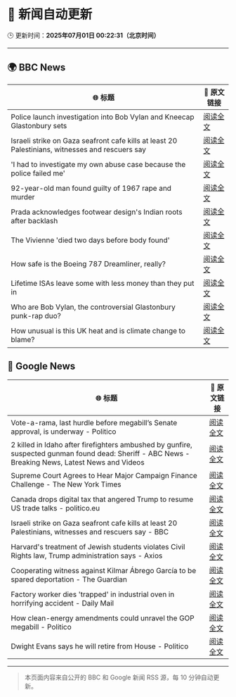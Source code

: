 # 🧠 新闻自动更新

🕒 更新时间：**2025年07月01日 00:22:31（北京时间）**

---

## 🌍 BBC News

| 🌐 标题 | 🔗 原文链接 |
|--------|-------------|
| Police launch investigation into Bob Vylan and Kneecap Glastonbury sets | [阅读全文](https://www.bbc.com/news/articles/cd0vvnl41mno) |
| Israeli strike on Gaza seafront cafe kills at least 20 Palestinians, witnesses and rescuers say | [阅读全文](https://www.bbc.com/news/articles/c62884y1pl5o) |
| 'I had to investigate my own abuse case because the police failed me' | [阅读全文](https://www.bbc.com/news/articles/cj0mzmqvp6zo) |
| 92-year-old man found guilty of 1967 rape and murder | [阅读全文](https://www.bbc.com/news/articles/cgk3jyl5prvo) |
| Prada acknowledges footwear design's Indian roots after backlash | [阅读全文](https://www.bbc.com/news/articles/cj4e24n20wwo) |
| The Vivienne 'died two days before body found' | [阅读全文](https://www.bbc.com/news/articles/c628699znyno) |
| How safe is the Boeing 787 Dreamliner, really? | [阅读全文](https://www.bbc.com/news/articles/cwyq7vgq2e5o) |
| Lifetime ISAs leave some with less money than they put in | [阅读全文](https://www.bbc.com/news/articles/c93kgye03j9o) |
| Who are Bob Vylan, the controversial Glastonbury punk-rap duo? | [阅读全文](https://www.bbc.com/news/articles/cev00ygvxjgo) |
| How unusual is this UK heat and is climate change to blame? | [阅读全文](https://www.bbc.com/news/articles/c2k1103vljqo) |

## 📰 Google News

| 🌐 标题 | 🔗 原文链接 |
|--------|-------------|
| Vote-a-rama, last hurdle before megabill’s Senate approval, is underway - Politico | [阅读全文](https://news.google.com/rss/articles/CBMilwFBVV95cUxNdk5DU0JoQm9ZSXZXR0FkWXVZWmxYRjJZZ2RJUHk3cGkyUjhrLWlSTU51cmVnYXJCZGFsNHNTcm5sOFdmbU5WbS0wLTdoR1dIWTF2SS1RblhyYnZKNmxBOG9CM1hrWFl5ejZ4aTRKem1wX25BWUNpeWl1NTFFcTczQ2ZCN2hDTEFNYnBwYnlIRk9lNHI5a1FN?oc=5) |
| 2 killed in Idaho after firefighters ambushed by gunfire, suspected gunman found dead: Sheriff - ABC News - Breaking News, Latest News and Videos | [阅读全文](https://news.google.com/rss/articles/CBMirAFBVV95cUxOMmxNaEU4Y01WMC1VR3dzVDlaVmdJQy1TUTFJM2FzeVlZbjdIQXN4U0tZYUxhTGJzdXJDXzNVSWlyT193SkRCeVJSVlpVV2lhQTlobEF3encxenlzOFFJblZSc1RRaGlNSmYwX0g2SjVPUkRiTEhLMVNnc1haWXRBMXNkeExsM2RIVXlMNXdLQzBLRWNoSGZGdnhvNnZrRndwZ01JeDdFdjllX2oy0gGyAUFVX3lxTE5iYVBQOFRRaGh1Ynd0UDNteF8tYzZ0bHB5Y213RFhNLVlFeUNVb05PVFRiazNyY3ppV2hzSl9iYnBXRjdRX2FQVmN0RVZfdEVVWWV5UV9EOEVQLXFYVTdRb1h3ZW5NWG1nRURsWlVIQzhLb0ZuSzFCQThaNFIyMFgwTzZKeERkcjVPa296bzVoQzQ3cExMWVdha25rMzc3VzFGMXU4LVRwZlR5ZmlKNWd5T2c?oc=5) |
| Supreme Court Agrees to Hear Major Campaign Finance Challenge - The New York Times | [阅读全文](https://news.google.com/rss/articles/CBMiigFBVV95cUxNQk5kWG9nUlFvcGJjVVJhdHhiQ2oyWklXMlZJTkIzRGZHNTVMTEdDX2NKVW1ORFFneXFmeDZvSkhCZmxxQkhOV0NzUTFMcGJLZUM1a2dINWY5cjk5QnpRWHhodzk5VTlTeW9TQTJENDJOSFB4RWlLREJuZDBMX2YtSnE5QlF6MHYyM0E?oc=5) |
| Canada drops digital tax that angered Trump to resume US trade talks - politico.eu | [阅读全文](https://news.google.com/rss/articles/CBMimwFBVV95cUxQamU4SV91Wms3ajN0X3pBRGx3U0ZjRjB2QWZhUm1mRC1lSGZGRnB2Y3piNmRQS2YzazFiUWVGWEhVNXpDMFNjemNKNUhLYnBiNXlEenZEcnY1Mmw3UndxbkhrRlpwTFdQTmFwMGhONU9kaTZLYmhKN1dRbHctQ0xiODZST1AybXV4WVdwb3VJMTNWTE9mQ3dldVZtWQ?oc=5) |
| Israeli strike on Gaza seafront cafe kills at least 20 Palestinians, witnesses and rescuers say - BBC | [阅读全文](https://news.google.com/rss/articles/CBMiWkFVX3lxTFA3bHFrYXpycXF5Y0MyUGZOWDlNa1k5eHl5cDEydW9KN0dZZ1dkYktSVHFWTjZLdTBnMTVaclZ4c3ZQVnNnTkMwRDZZOXBDRjMtdEEtaTlhdjl4UdIBX0FVX3lxTE1UT01nZWtkSXBOd3Nia0RqMTZVb05EUWZjWTBjWHZpaWd6bktueWk3ZkZwS1BlUGJaM09HU2lCRG1YWnBxYXVUbm5jUWVwNHFUZFFKRzAyYjM4dHNQYkhj?oc=5) |
| Harvard's treatment of Jewish students violates Civil Rights law, Trump administration says - Axios | [阅读全文](https://news.google.com/rss/articles/CBMia0FVX3lxTE45MDJWNkM2VUxKaHlacTN3cmpRdWVBdkVUbmpQRGZodHdXOERpWWRtSnE5S1ZZUmRWelF4c29qTks0X0JuUXVZM1NpbDdjUi1SemhqUTU0Ykp4bU03Q1liR3ctRFJwb1F2RVcw?oc=5) |
| Cooperating witness against Kilmar Ábrego García to be spared deportation - The Guardian | [阅读全文](https://news.google.com/rss/articles/CBMikgFBVV95cUxQU2hUWEtCbnpkTFdOLTlLdnU3bC1VWG5UU0VqalF5RXlWZV9EYjg0bGs3WXJBcElqZlV0WFVMSHZ0ckhmVWtaTHAtTHM3SkJlZVB2TmxTSGcyUG93bC1sSkdvWVg1QV9XT2tCMVBHYk9DTmtINTNTUlhaWkRNX3kyWmZsV1RRb21NOFIxSEVRU05Qdw?oc=5) |
| Factory worker dies 'trapped' in industrial oven in horrifying accident - Daily Mail | [阅读全文](https://news.google.com/rss/articles/CBMiqwFBVV95cUxPdXYyQTREcjZvWjNVSUpSWlJIQ0owQ24xT1pTOS1IME1WcFExOVVoMTV0bXBRWmQ4SGNVVjRmZHVkQUU3c0h2N1hsNXo3em1WVUdjdTVqTExuWlEyMHRTTXJPX3RzRC1PZFJoOWI5a1NKUERZbUE2TG5xd3dsWG44aHhaMEttTlU1Q1REektNVGdQVk1WN3JnaW03NzYyZElvM2RzdkJrVHVZbkHSAbABQVVfeXFMTTdiNmV2NV9UWHdkbUE2TWplbHpoeW42Z0FxYXRDTlZENUhiWURjekFTMkNjWE83X3RyYy0yZ2JLbFA0UjQ5TFZ6Z3QxNWlPN2VDN3lybEtyaDRXZ29TellMTnlzSFNsX2RCZDRlRjc1bTdqb0NMZGdidVVROEhKMGpHNEJqeTU5UVdnMFlscTRVaWtadU96dTVRNFl2VjNfenJNbWVjekRJY1M1RkFpX2M?oc=5) |
| How clean-energy amendments could unravel the GOP megabill - Politico | [阅读全文](https://news.google.com/rss/articles/CBMinwFBVV95cUxOTUpwa0JDTTFJWTNXMWh3RzJ6WlhVSVVZMjU0S2c3M3ozVEFDUUdDdllUVUw4OVBkUi1fNW5GY1JJMGJEOEtQVXd2RzFmZFdmbTZnTFprNE1tWk44cjhicm1KbTUybnNKXzh2Q2pzMzloLVVqMGZqcmVRV2p3LWhSYXdZZVlrNm8waUZwVTdrSHpGeExHckdXVmtpS19Fdmc?oc=5) |
| Dwight Evans says he will retire from House - Politico | [阅读全文](https://news.google.com/rss/articles/CBMilAFBVV95cUxNMTlSM3JVWFJvR0tXV3lITGdGWjJYa3ZNUnRmTklLN1NkSzI0c3NiaDZpSld0X29kM2ZoLUxzU0s2WVZwdXp5UDlWYmRfZmVmWFRxc3hxTkIzWGV6bE1sSjdLYXdEck5kZUV2ejdkajZjSmNXRGVKMWdZZWtCNjJvTXNEbjc3S1VnbWE4bTBCalJaY1Fy?oc=5) |

---
> 本页面内容来自公开的 BBC 和 Google 新闻 RSS 源，每 10 分钟自动更新。